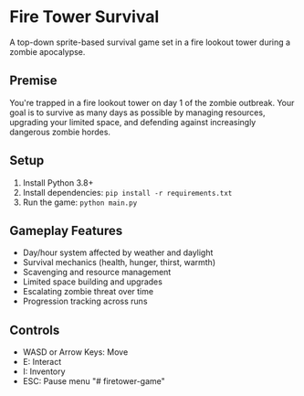 # Fire Tower Survival

A top-down sprite-based survival game set in a fire lookout tower during a zombie apocalypse.

## Premise
You're trapped in a fire lookout tower on day 1 of the zombie outbreak. Your goal is to survive as many days as possible by managing resources, upgrading your limited space, and defending against increasingly dangerous zombie hordes.

## Setup
1. Install Python 3.8+
2. Install dependencies: `pip install -r requirements.txt`
3. Run the game: `python main.py`

## Gameplay Features
- Day/hour system affected by weather and daylight
- Survival mechanics (health, hunger, thirst, warmth)
- Scavenging and resource management
- Limited space building and upgrades
- Escalating zombie threat over time
- Progression tracking across runs

## Controls
- WASD or Arrow Keys: Move
- E: Interact
- I: Inventory
- ESC: Pause menu
"# firetower-game" 
